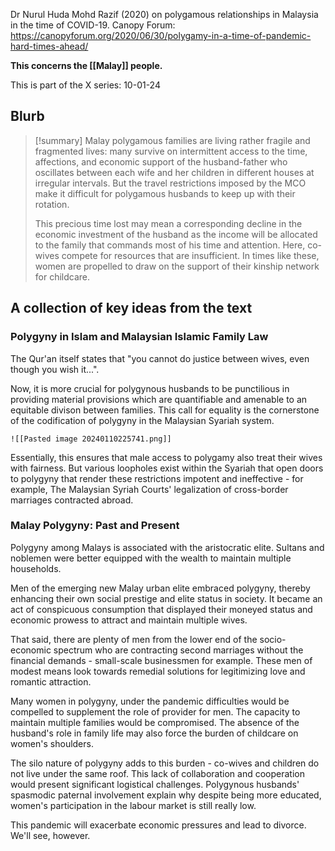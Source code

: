 Dr Nurul Huda Mohd Razif (2020) on polygamous relationships in Malaysia
in the time of COVID-19. Canopy Forum: https://canopyforum.org/2020/06/30/polygamy-in-a-time-of-pandemic-hard-times-ahead/

**This concerns the [[Malay]] people.**

This is part of the X series:
10-01-24

## Blurb

>[!summary]
>Malay polygamous families are living rather fragile and fragmented lives: many survive on intermittent access to the time, affections, and economic support of the husband-father who oscillates between each wife and her children in different houses at irregular intervals. But the travel restrictions imposed by the MCO make it difficult for polygamous husbands to keep up with their rotation.
>
>This precious time lost may mean a corresponding decline in the economic investment of the husband as the income will be allocated to the family that commands most of his time and attention. Here, co-wives compete for resources that are insufficient. In times like these, women are propelled to draw on the support of their kinship network for childcare.

## A collection of key ideas from the text

### Polygyny in Islam and Malaysian Islamic Family Law

The Qur'an itself states that "you cannot do justice between wives, even though you wish it...".

Now, it is more crucial for polygynous husbands to be punctilious in providing material provisions which are quantifiable and amenable to an equitable divison between families. This call for equality is the cornerstone of the codification of polygyny in the Malaysian Syariah system.

```ad-info
![[Pasted image 20240110225741.png]]
```

Essentially, this ensures that male access to polygamy also treat their wives with fairness. But various loopholes exist within the Syariah that open doors to polygyny that render these restrictions impotent and ineffective - for example, The Malaysian Syriah Courts' legalization of cross-border marriages contracted abroad.

### Malay Polygyny: Past and Present

Polygyny among Malays is associated with the aristocratic elite. Sultans and noblemen were better equipped with the wealth to maintain multiple households.

Men of the emerging new Malay urban elite embraced polygyny, thereby enhancing their own social prestige and elite status in society. It became an act of conspicuous consumption that displayed their moneyed status and economic prowess to attract and maintain multiple wives.

That said, there are plenty of men from the lower end of the socio-economic spectrum who are contracting second marriages without the financial demands - small-scale businessmen for example. These men of modest means look towards remedial solutions for legitimizing love and romantic attraction.

Many women in polygyny, under the pandemic difficulties would be compelled to supplement the role of provider for men. The capacity to maintain multiple families would be compromised. The absence of the husband's role in family life may also force the burden of childcare on women's shoulders.

The silo nature of polygyny adds to this burden - co-wives and children do not live under the same roof. This lack of collaboration and cooperation would present significant logistical challenges. Polygynous husbands' spasmodic paternal involvement explain why despite being more educated, women's participation in the labour market is still really low.

This pandemic will exacerbate economic pressures and lead to divorce. We'll see, however.
